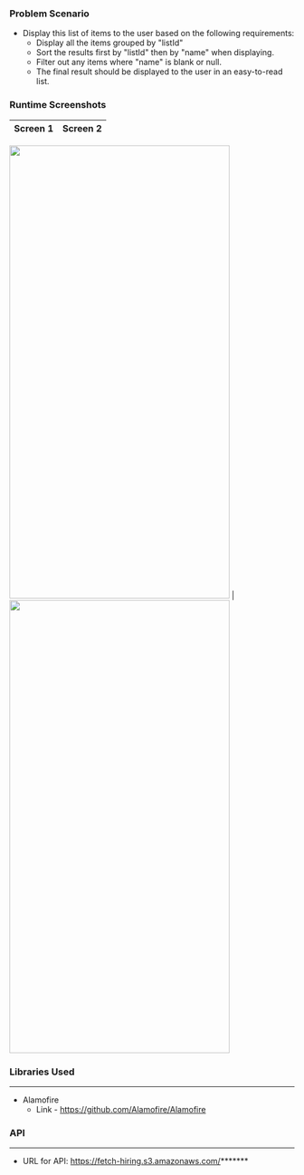 ### Problem Scenario
- Display this list of items to the user based on the following requirements:
    - Display all the items grouped by "listId"
    - Sort the results first by "listId" then by "name" when displaying.
    - Filter out any items where "name" is blank or null.
    - The final result should be displayed to the user in an easy-to-read list.

### Runtime Screenshots
| Screen 1      | Screen 2      |
|------------|-------------|
<img src="
https://ibb.co/zZ5vrQJ" width="389" height="800" /> | <img src="
https://ibb.co/T43DW7P" width="389" height="800" />

### Libraries Used
-------------

- Alamofire
    - Link - https://github.com/Alamofire/Alamofire

### API
-------------

- URL for API: https://fetch-hiring.s3.amazonaws.com/*******
